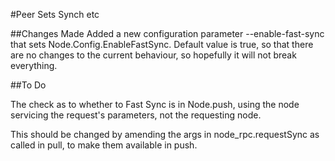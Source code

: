 #Peer Sets Synch etc

##Changes Made
Added a new configuration parameter --enable-fast-sync that sets Node.Config.EnableFastSync. Default value is true, so that there are no changes to the current behaviour, so hopefully it will not break everything.



##To Do

The check as to whether to Fast Sync is in Node.push, using the node servicing the request's parameters, not the requesting node. 

This should be changed by amending the args in node_rpc.requestSync as called in pull, to make them available in push.




